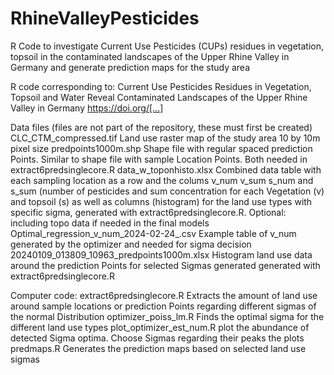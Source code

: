 # RhineValleyPesticides
R Code to investigate Current Use Pesticides (CUPs) residues in vegetation, topsoil in the contaminated landscapes of the Upper Rhine Valley in Germany and generate prediction maps for the study area

R code corresponding to:
Current Use Pesticides Residues in Vegetation, Topsoil and Water Reveal Contaminated Landscapes of the Upper Rhine Valley in Germany
https://doi.org/[...]

Data files (files are not part of the repository, these must first be created)
	CLC_CTM_compressed.tif
		Land use raster map of the study area 10 by 10m pixel size
	predpoints1000m.shp
		Shape file with regular spaced prediction Points. Similar to shape
		file with sample Location Points. Both needed in extract6predsinglecore.R
	data_w_toponhisto.xlsx
		Combined data table with each sampling location as a row and the colums v_num
		v_sum s_num and s_sum (number of pesticides and sum concentration for each
		Vegetation (v) and topsoil (s) as well as columns (histogram) for the land 		use types with specific sigma, generated with extract6predsinglecore.R. 		Optional: including topo data if needed in the final models
	Optimal_regression_v_num_2024-02-24_.csv
		Example table of v_num generated by the optimizer and needed for sigma 			decision
	20240109_013809_10963_predpoints1000m.xlsx
		Histogram land use data around the prediction Points for selected Sigmas
		generated generated with extract6predsinglecore.R

Computer code:
	extract6predsinglecore.R
		Extracts the amount of land use around sample locations or 
		prediction Points regarding different sigmas of the normal Distribution
	optimizer_poiss_lm.R
		Finds the optimal sigma for the different land use types
	plot_optimizer_est_num.R
		plot the abundance of detected Sigma optima. Choose Sigmas regarding their		peaks the plots
	predmaps.R
		Generates the prediction maps based on selected land use sigmas		
